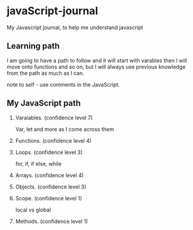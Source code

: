 # javaScript-journal
My Javascript journal, to help me understand javascript

## Learning path
I am going to have a path to follow and it will start with varables then I will move onto functions and so on, but I will always use previous knowledge from the path as much as I can.

note to self - use comments in the JavaScript.

## My JavaScript path

1. Varaiables. (confidence level 7)
   
   Var, let and more as I come across them

2. Functions. (confidence level 4)

3. Loops. (confidence level 3)
   
   for, if, if else, while

4. Arrays. (confidence level 4)

5. Objects. (confidence level 3)

6. Scope. (confidence level 1)

   local vs global
   
7. Methods. (confidence level 1)

   
